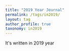 ```yaml
---
title: "2019 Year Journal"
permalink: /tags/in2019/
layout: tag
author_profile: true
taxonomy: in2019
---
```


It's written in 2019 year
